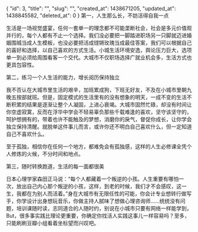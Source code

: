 {
    "id": 3,
    "title": "",
    "slug": "",
    "created_at": 1438671205,
    "updated_at": 1438845582,
    "deleted_at": 0
}
第一，人生那么长，不妨活得自我一点 

生活是一场视觉盛宴，任何一套单一的理念都不可能垄断社会，社会是多元价值观并行的，每个人都有不止一个选择。我们没必要把一脚踏进职场另一只脚就迈进婚姻围城当成人生模板，也没必要把活成铿锵玫瑰当成最佳答案，我们可以根据自己的喜好和选择，以自己喜欢的方式生活。小城生活环境安逸，舆论压力巨大，选项单一到必须给周围看客一个交代。大城市不仅职场选择广就业机会多，生活方式也更具包容性。 

第二，练习一个人生活的能力，增长阅历保持独立 

我不否认在大城市里生活的艰辛，加班累成狗，下班无好友，不及在小城市里朝九晚五按部就班。但是，固定模式的生活里有的没有想象的明天，一成不变的生活不断积累的结果是逐渐让整个人凝固，上进心衰竭。大城市固然忙碌，却没有时间让你空虚寂寞，反而在浮华中学会不轻易辜负那些千载难逢的喜欢，坚守该坚守的，呵护想拥有的，带着也许不能触及的梦想，消磨你的戾气，督促你成长，让你学会独立保持清醒。就脱单这件事儿而言，或许你还不明白自己喜欢什么，但一定知道自己不喜欢什么。 

至于孤独，相信你在任何一个地方，都难免会有孤独感，这样的人生必修课全凭个人修炼的火候，不分时间和地点。 

第三，随时转换跑道，生活的每一面都很美 

日本心理学家森田正马说：“每个人都藏着一个叛逆的小孩。人生重要有哪怕一次，放出自己内心那个叛逆的小孩，这样，到老的时候，我们才不会感叹，这一生，我都在为别人而活着。”身在大城市有无限任性的可能，你会计专业想转行做写手，你学设计出身想玩音乐，你做主持人腻味了想做心理咨询师……统统没有问题，培训课随时读，志同道合的人随时约，别说在小城市只要有网络一样能学到，But，很多事实践比理论更重要，你确定你找活人实践这事儿一样容易吗？至多，只能刷刷豆瓣小组看着坐标望而兴叹吧。
